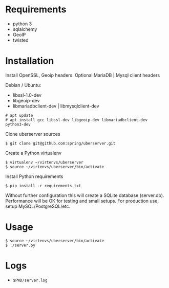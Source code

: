 # Requirements
- python 3
- sqlalchemy
- GeoIP
- twisted

# Installation

Install OpenSSL, Geoip headers. Optional MariaDB | Mysql client headers

Debian / Ubuntu:

- libssl-1.0-dev
- libgeoip-dev
- libmariadbclient-dev | libmysqlclient-dev

```
# apt update
# apt install gcc libssl-dev libgeoip-dev libmariadbclient-dev python3-dev
```


Clone uberserver sources


```
$ git clone git@github.com:spring/uberserver.git
```

Create a Python virtualenv

```
$ virtualenv ~/virtenvs/uberserver
$ source ~/virtenvs/uberserver/bin/activate
```

Install Python requirements

```
$ pip install -r requirements.txt
```

Without further configuration this will create a SQLite database (server.db).
Performance will be OK for testing and small setups. For production use,
setup MySQL/PostgreSQL/etc.

# Usage
```
$ source ~/virtenvs/uberserver/bin/activate
$ ./server.py
```

# Logs
- `$PWD/server.log`
